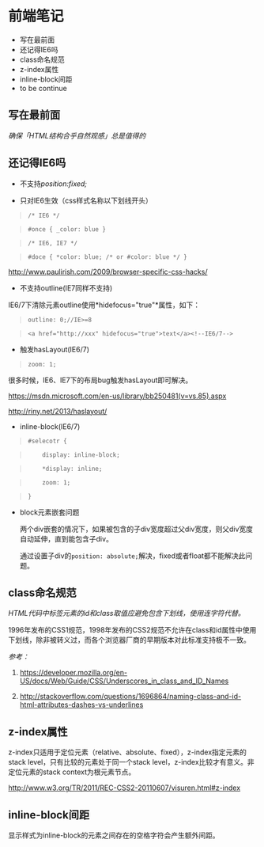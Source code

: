# 前端笔记 #
- 写在最前面
- 还记得IE6吗
- class命名规范
- z-index属性
- inline-block间距
- to be continue

## 写在最前面 ##

*确保「HTML结构合乎自然观感」总是值得的*

## 还记得IE6吗 ##

- 不支持*position:fixed;*

- 只对IE6生效（css样式名称以下划线开头）

>    `/* IE6 */`

>    `#once { _color: blue }`

>    `/* IE6, IE7 */`

>    `#doce { *color: blue; /* or #color: blue */ }`

<http://www.paulirish.com/2009/browser-specific-css-hacks/> 

- 不支持outline(IE7同样不支持)

IE6/7下清除元素outline使用*hidefocus="true"*属性，如下：

>    `outline: 0;//IE>=8`

>    `<a href="http://xxx" hidefocus="true">text</a><!--IE6/7-->`


- 触发hasLayout(IE6/7)

>    `zoom: 1;`

很多时候，IE6、IE7下的布局bug触发hasLayout即可解决。

<https://msdn.microsoft.com/en-us/library/bb250481(v=vs.85).aspx>

<http://riny.net/2013/haslayout/>

- inline-block(IE6/7)

>    `#selecotr {`

>    `    display: inline-block;`

>    `    *display: inline;`

>    `    zoom: 1;`

>    `}`


- block元素嵌套问题

    两个div嵌套的情况下，如果被包含的子div宽度超过父div宽度，则父div宽度自动延伸，直到能包含子div。

    通过设置子div的`position: absolute;`解决，fixed或者float都不能解决此问题。

## class命名规范 ##

*HTML代码中标签元素的id和class取值应避免包含下划线，使用连字符代替。*

1996年发布的CSS1规范，1998年发布的CSS2规范不允许在class和id属性中使用下划线，除非被转义过，而各个浏览器厂商的早期版本对此标准支持极不一致。

*参考：*

1. <https://developer.mozilla.org/en-US/docs/Web/Guide/CSS/Underscores_in_class_and_ID_Names>

2. <http://stackoverflow.com/questions/1696864/naming-class-and-id-html-attributes-dashes-vs-underlines>

## z-index属性 ##

z-index只适用于定位元素（relative、absolute、fixed），z-index指定元素的stack level，只有比较的元素处于同一个stack level，z-index比较才有意义。非定位元素的stack context为根元素节点。

<http://www.w3.org/TR/2011/REC-CSS2-20110607/visuren.html#z-index>

## inline-block间距 ##

显示样式为inline-block的元素之间存在的空格字符会产生额外间距。



